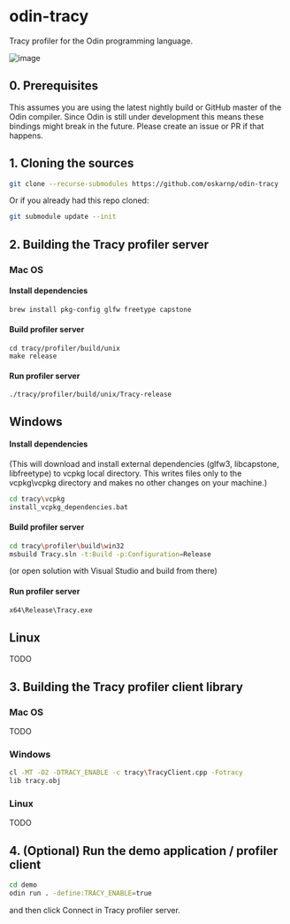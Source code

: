 # odin-tracy
Tracy profiler for the Odin programming language.

![image](https://user-images.githubusercontent.com/6025293/111910080-3411b000-8a60-11eb-9be0-8c80a1d5831c.png)


## 0. Prerequisites
This assumes you are using the latest nightly build or GitHub master of the Odin compiler.   Since Odin is still under development this means these bindings might break in the future. Please create an issue or PR if that happens.

## 1. Cloning the sources
```sh
git clone --recurse-submodules https://github.com/oskarnp/odin-tracy
```
Or if you already had this repo cloned:
```sh
git submodule update --init
```

## 2. Building the Tracy profiler server

### Mac OS
#### Install dependencies
```sh
brew install pkg-config glfw freetype capstone
```
#### Build profiler server
```
cd tracy/profiler/build/unix
make release
```
#### Run profiler server
```
./tracy/profiler/build/unix/Tracy-release
```

## Windows
#### Install dependencies
(This will download and install external dependencies (glfw3, libcapstone, libfreetype) to vcpkg local directory. This writes files only to the vcpkg\vcpkg directory and makes no other changes on your machine.)
```sh
cd tracy\vcpkg
install_vcpkg_dependencies.bat
```
#### Build profiler server
```sh
cd tracy\profiler\build\win32
msbuild Tracy.sln -t:Build -p:Configuration=Release
```
(or open solution with Visual Studio and build from there)
#### Run profiler server
```sh
x64\Release\Tracy.exe
```

## Linux
TODO

## 3. Building the Tracy profiler client library

### Mac OS
TODO
### Windows
```sh
cl -MT -O2 -DTRACY_ENABLE -c tracy\TracyClient.cpp -Fotracy
lib tracy.obj
```
### Linux
TODO

## 4. (Optional) Run the demo application / profiler client

```sh
cd demo
odin run . -define:TRACY_ENABLE=true
```
and then click Connect in Tracy profiler server.
